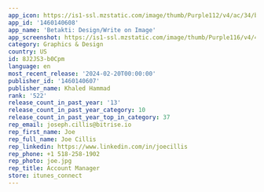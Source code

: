 ```yaml
---
app_icon: https://is1-ssl.mzstatic.com/image/thumb/Purple112/v4/ac/34/bb/ac34bb7a-2cf3-3c9d-453f-2d35654e698c/AppIcon-0-1x_U007ephone-0-85-220-0.png/1024x1024bb.png
app_id: '1460140608'
app_name: 'Betakti: Design/Write on Image'
app_screenshot: https://is1-ssl.mzstatic.com/image/thumb/Purple116/v4/46/f9/2f/46f92f8a-b7f1-ca92-eca8-0197b3a6aab9/fe29f3ff-b60d-463c-a10c-9af93dd61a21_store_screenshots_iPhone_U002bAndroid_3-09.png/1242x2688bb.png
category: Graphics & Design
country: US
id: 8J2JS3-b0Cpm
language: en
most_recent_release: '2024-02-20T00:00:00'
publisher_id: '1460140607'
publisher_name: Khaled Hammad
rank: '522'
release_count_in_past_year: '13'
release_count_in_past_year_category: 10
release_count_in_past_year_top_in_category: 37
rep_email: joseph.cillis@bitrise.io
rep_first_name: Joe
rep_full_name: Joe Cillis
rep_linkedin: https://www.linkedin.com/in/joecillis
rep_phone: +1 518-258-1902
rep_photo: joe.jpg
rep_title: Account Manager
store: itunes_connect
---
```

